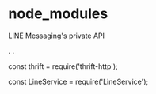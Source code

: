 # node_modules
LINE Messaging's private API

.
.

const thrift = require('thrift-http');

const LineService = require('LineService');
